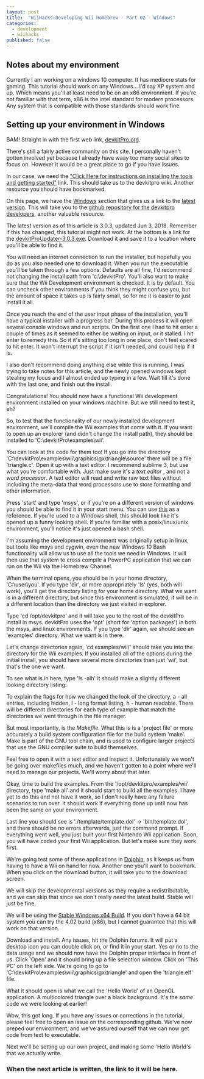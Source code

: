 ```yaml
---
layout: post
title:  "WiiHacks:Developing Wii Homebrew - Part 02 - Windows"
categories: 
  - development
  - wiihacks
published: false
---
```


## Notes about my environment

Currently I am working on a windows 10 computer. It has mediocre stats for gaming. This tutorial should work on any Windows... I'd say XP system and up. Which means you'll at least need to be on an x86 environment. If you're not familiar with that term, x86 is the intel standard for modern processors. Any system that is compatible with those standards should work fine.

## Setting up your environment in Windows

BAM! Straight in with the first web link, [devkitPro.org](https://devkitpro.org/).

There's still a fairly active community on this site. I personally haven't gotten involved yet because I already have waay too many social sites to focus on. However it would be a great place to go if you have issues.

In our case, we need the ["Click Here for instructions on installing the tools and getting started"](https://devkitpro.org/wiki/Getting_Started) link. This should take us to the devkitpro wiki. Another resource you should have bookmarked.

On this page, we have the [Windows](https://devkitpro.org/wiki/Getting_Started#Windows) section that gives us a link to the [latest version](https://github.com/devkitPro/installer/releases/tag/v3.0.3). This will take you to the [github repository for the devkitpro developers](https://github.com/devkitPro), another valuable resource.

The latest version as of this article is 3.0.3, updated Jun 3, 2018. Remember if this has changed, this tutorial might not work. At the bottom is a link for the [devkitProUpdater-3.0.3.exe](https://github.com/devkitPro/installer/releases/download/v3.0.3/devkitProUpdater-3.0.3.exe). Download it and save it to a location where you'll be able to find it.

You will need an internet connection to run the installer, but hopefully you do as you also needed one to download it. When you run the executable you'll be taken through a few options. Defaults are all fine, I'd recommend not changing the install path from 'c:\devkitPro'. You'll also want to make sure that the Wii Development environment is checked. It is by default. You can uncheck other environments if you think they might confuse you, but the amount of space it takes up is fairly small, so for me it is easier to just install it all.

Once you reach the end of the user input phase of the installation, you'll have a typical installer with a progress bar. During this process it will open several console windows and run scripts. On the first one I had to hit enter a couple of times as it seemed to either be waiting on input, or it stalled. I hit enter to remedy this. So if it's sitting too long in one place, don't feel scared to hit enter. It won't interrupt the script if it isn't needed, and could help if it is.

I also don't recommend doing anything else while this is running. I was trying to take notes for this article, and the newly opened windows kept stealing my focus and I almost ended up typing in a few. Wait till it's done with the last one, and finish out the install.

Congratulations! You should now have a functional Wii development environment installed on your windows machine. But we still need to test it, eh?

So, to test that the functionality of our newly installed development environment, we'll compile the Wii examples that come with it. If you want to open up an explorer (and didn't change the install path), they should be installed to 'C:\devkitPro\examples\wii\'.

You can look at the code for them too! If you go into the directory 'C:\devkitPro\examples\wii\graphics\gx\triangle\source\' there will be a file 'triangle.c'. Open it up with a text editor. I recommend sublime 3, but use what you're comfortable with. Just make sure it's a *text editor* , and not a *word processor*. A text editor will read and write raw text files without including the meta-data that word processors use to store formatting and other information.

Press 'start' and type 'msys', or if you're on a different version of windows you should be able to find it in your start menu. You can use [this](https://devkitpro.org/wiki/Getting_Started#Windows) as a reference. If you're used to a Windows shell, this should look like it's opened up a funny looking shell. If you're familiar with a posix/linux/unix environment, you'll notice it's just opened a bash shell.

I'm assuming the development environment was originally setup in linux, but tools like msys and cygwin, even the new Windows 10 Bash functionality will allow us to use all the tools we need in Windows. It will then use that system to cross compile a PowerPC application that we can run on the Wii via the Homebrew Channel.

When the terminal opens, you should be in your home directory, 'C:\user\you'. If you type 'dir', or more appropriately 'ls' (yes, both will work), you'll get the directory listing for your home directory. What we want is in a different directory, but since this environment is simulated, it will be in a different location than the directory we just visited in explorer.

Type 'cd /opt/devkitpro' and it will take you to the root of the devkitPro install in msys. devkitPro uses the 'opt' (short for 'option packages') in both the msys, and linux environments. If you type 'dir' again, we should see an 'examples' directory. What we want is in there.

Let's change directories again, 'cd examples/wii/' should take you into the directory for the Wii examples. If you installed all of the options during the initial install, you should have several more directories than just 'wii', but that's the one we want.

To see what is in here, type 'ls -alh' it should make a slightly different looking directory listing:

To explain the flags for how we changed the look of the directory, a - all entries, including hidden, l - long format listing, h - human readable. There will be different directories for each type of example that match the directories we went through in the file manager.

But most importantly, is the *Makefile*. What this is is a 'project file' or more accurately a build system configuration file for the build system 'make'. Make is part of the GNU tool chain, and is used to configure larger projects that use the GNU compiler suite to build themselves.

Feel free to open it with a text editor and inspect it. Unfortunately we won't be going over makefiles much, and we haven't gotten to a point where we'll need to manage our projects. We'll worry about that later.

Okay, time to build the examples. From the '/opt/devkitpro/examples/wii' directory, type 'make all' and it should start to build all the examples. I have yet to do this and not have it work, so I don't really have any failure scenarios to run over. It should work if everything done up until now has been the same on your environment.

Last line you should see is './template/template.dol' -> 'bin/template.dol', and there should be no errors afterwards, just the command prompt. If everything went well, you just built your first Nintendo Wii application. Soon, you will have coded your first Wii application. But let's make sure they work first.

We're going test some of these applications in [Dolphin](https://dolphin-emu.org/), as it keeps us from having to have a Wii on hand for now. Another one you'll want to bookmark. When you click on the download button, it will take you to the download screen.

We will skip the developmental versions as they require a redistributable, and we can skip that since we don't really *need* the latest build. Stable will just be fine.

We will be using the [Stable Windows x64 Build](https://dl-mirror.dolphin-emu.org/5.0/dolphin-x64-5.0.exe). If you don't have a 64 bit system you can try the 4.02 build (x86), but I cannot guarantee that this will work on that version.

Download and install. Any issues, hit the Dolphin forums. It will put a desktop icon you can double click on, or find it in your start. Yes or no to the data usage and we should now have the Dolphin proper interface in front of us. Click 'Open' and it should bring up a file selection window. Click on 'This PC' on the left side. We're going to go to 'C:\devkitPro\examples\wii\graphics\gx\triangle' and open the 'triangle.elf' file.

What it should open is what we call the 'Hello World' of an OpenGL application. A multicolored triangle over a black background. It's the *same* code we were looking at earlier!

Wow, this got long. If you have any issues or corrections in the tutorial, please feel free to open an issue on the corresponding github. We've now preped our environment, and we've assured ourself that we can now get code from text to executable.

Next we'll be setting up our own project, and making some 'Hello World's that we actually write.

### When the next article is written, the link to it will be here.